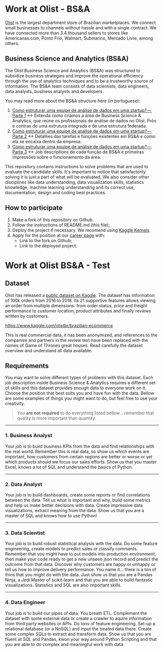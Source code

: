# Work at Olist - BS&A

[Olist](https://olist.com/) is the largest department store of Brazilian marketplaces. We connect small businesses to channels without hassle and with a single contract. We have connected more than 3.4 thousand sellers to stores like Americanas.com, Ponto Frio, Walmart, Submarino, Mercado Livre, among others.

## Business Science and Analytics (BS&A)
The Olist Business Science and Analytics (BS&A) was structured to subsidize business strategies and improve the operational efficiency through the use of analytics techniques and to be a trustworthy source of information. The BS&A team consists of data scientists, data engineers, data analysts, business analysts and developers.

You may read more about the BS&A structure here (in portuguese):
1. [Como estruturar uma equipe de análise de dados em uma startup? — Parte 1](https://engineering.olist.com/como-estruturar-uma-equipe-de-an%C3%A1lise-de-dados-em-uma-startup-parte-1-509a9c65cfe2) <-> Entenda como criamos a área de Business Science & Analytics, que reúne os profissionais de análise de dados no Olist. Prós e contras de uma estrutura integrada e de uma estrutura federada.
2. [Como estruturar uma equipe de análise de dados em uma startup? — Parte 2](https://engineering.olist.com/como-estruturar-uma-equipe-de-an%C3%A1lise-de-dados-em-uma-startup-parte-2-67785fa23a08) <-> Detalhes das tarefas e funções existentes em BS&A e como ela se encaixa dentro da empresa.
3. [Como estruturar uma equipe de análise de dados em uma startup? — Parte 3](https://engineering.olist.com/como-estruturar-uma-equipe-de-an%C3%A1lise-de-dados-em-uma-startup-parte-3-b64bf93d4453) <->  Job descriptions de cada função de BS&A e primeiras impressões sobre o funcionamento da área.

This repository contains instructions to solve problems that are used to evaluate the candidate skills. It's important to notice that satisfactorily solving it is just a part of what will be evaluated. We also consider other disciplines like data understanding, data visualization skills, statistics knowledge, machine learning understanding and its correct use, documentation, design and coding best practices.

## How to participate

1. Make a fork of this repository on Github.
2. Follow the instructions of README.md (this file);
3. Deploy the project if necessary. We recomend using [Kaggle Kernels](https://www.kaggle.com/kernels)
4. Apply for the position at our [career page](https://www.99jobs.com/olist) with:
   * Link to the fork on Github;
   * Link to the deployed project.

# Work at Olist BS&A - Test
## Dataset
Olist has released a [public dataset on Kaggle](https://www.kaggle.com/olistbr/brazilian-ecommerce). The dataset has information of 100k orders from 2016 to 2018. Its 21 supportive features allows viewing an order from multiple dimensions: from order status, price and freight performance to customer location, product attributes and finally reviews written by customers.

https://www.kaggle.com/olistbr/brazilian-ecommerce

This is real commercial data, it has been anonymized, and references to the companies and partners in the review text have been replaced with the names of Game of Thrones great houses. Read carefully the dataset overview and understand all data available.

## Requirements
You may want to solve different types of problems with this dataset. Each job description inside Business Science & Analytics requires a different set of skills and this dataset provides enough data to everyone work on it. Choose the position that best suits you and have fun with the data. Bellow are some examples of things you might want to do, but feel free to use your creativity.

> You **are not required** to do everything listed bellow... remember that quality is more important than quantity.

---
### 1. Business Analyst
Your job is to build business KPIs from the data and find relationships with the real world. Remember this is real data, so show us which events are important, how customers from certain regions are better or worse or yet which products should we focus our sales efforts. Show us that you master Excel, knows a lot of SQL and understand the basics of Python.

---
### 2. Data Analyst
Your job is to build dashboards, create some reports or find correlations between the data. Tell us what is important and why, build some metrics and help us make better decisions with data. Create impressive data visualizations, extract meaning from the data. Show us that you are a master of SQL and knows how to use Python!

---
### 3. Data Scientist
Your job is to build robust statistical analysis with the data. Do some feature engineering, create models to predict sales or classify comments. Remember that you might have to put models into production environment, then make your code ready to get a new unseen json record and predict the outcome from that data. Discover why customers are happy or unhappy or tell us how to improve delivery performance. You name it... there is a ton of thins that you might do with the data. Just show us that you are a Pandas Ninja, a Jedi Master of scikit-learn and that you are able to build fantastic visualizations. Statistics and SQL are also important skills.

---
### 4. Data Engineer
Your job is to build our pipes of data. You breath ETL. Complement the dataset with some external data or create a crawler to aquire information from third party websites or APIs. Do tons of feature engineering. Set-up a relational database (or a NoSQL) and input the treated data there. Create some complex SQLs to extract and transform data. Show us that you are fluent at SQL and Pandas, kwon your way around Python Scripting and that you are able to do complex and meaningful work with data.
